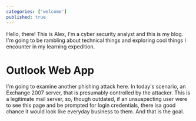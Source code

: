 ```yaml
---
categories: ['welcome']
published: true
---
```


Hello, there! This is Alex, I'm a cyber security analyst and this is my blog. I'm going to be rambling about technical things and exploring cool things I encounter in my learning expedition.

# Outlook Web App
I'm going to examine another phishing attack here. In today's scenario, an Exchange 2007 server, that is presumably controlled by the attacker. This is a legitimate mail server, so, though outdated, if an unsuspecting user were to see this page and be prompted for login credentials, there isa good chance it would look like everyday business to them. And that is the goal.


